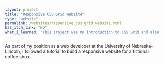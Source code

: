 ```yaml
---
layout: project
title: "Responsive CSS Grid Website"
type: "website"
permalink: /websites/responsive_css_grid_website.html
has_itch_link: "No"
what_i_learned: "This project was my introduction to CSS Grid and also taught me how to use JavaScript to make non-static websites."
---
```

As part of my position as a web developer at the University of Nebraska-Lincoln, I followed a tutorial to build a responsive website for a fictional coffee shop.